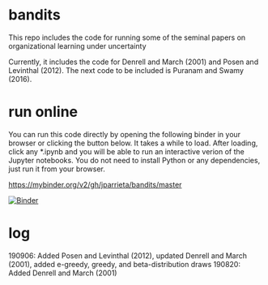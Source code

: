 # bandits
This repo includes the code for running some of the seminal papers on organizational learning under uncertainty

Currently, it includes the code for Denrell and March (2001) and Posen and Levinthal (2012). The next code to be included is Puranam and Swamy (2016).

# run online
You can run this code directly by opening the following binder in your browser or clicking the button below.
It takes a while to load. After loading, click any \*.ipynb  and you will be able to run an interactive verion of the Jupyter notebooks. You do not need to install Python or any dependencies, just run it from your browser.

https://mybinder.org/v2/gh/jparrieta/bandits/master

[![Binder](https://mybinder.org/badge_logo.svg)](https://mybinder.org/v2/gh/jparrieta/bandits/master)

# log
190906: Added Posen and Levinthal (2012), updated Denrell and March (2001), added e-greedy, greedy, and beta-distribution draws
190820: Added Denrell and March (2001)
